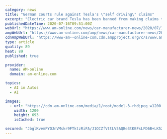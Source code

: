 ```yaml
---
category: news
title: "German courts rule against Tesla's \"self driving\" claims"
excerpt: "Electric car brand Tesla has been banned from making claims that its cars have “self-driving” technology, by a court in Munich."
publishedDateTime: 2020-07-16T09:51:00Z
webUrl: "https://www.am-online.com/news/car-manufacturer-news/2020/07/16/german-courts-rule-against-tesla-s-self-driving-claims"
ampWebUrl: "https://www.am-online.com/amp/news/car-manufacturer-news/2020/07/16/german-courts-rule-against-tesla-s-self-driving-claims"
cdnAmpWebUrl: "https://www-am--online-com.cdn.ampproject.org/c/s/www.am-online.com/amp/news/car-manufacturer-news/2020/07/16/german-courts-rule-against-tesla-s-self-driving-claims"
type: article
quality: 89
heat: 89
published: true

provider:
  name: AM-online
  domain: am-online.com

topics:
  - AI in Autos
  - AI

images:
  - url: "https://cdn.am-online.com/media/1/root/model-3-rhdjpeg_w1200.jpg"
    width: 1200
    height: 693
    isCached: true

secured: "JbglKvemPYOJnVMskr9FTktzRiFA/J1OCZfVttLV5AQBe3tKBFsLFD6B+LK5ZoF7JFYUqrjJVXHnmDLhM/58A6O5hy3GuaBFhJ3jv0fWq3DqhNn8kCFxSR+6hqT4JzVq3pjAnbufUh7pP50rOp4YFgO9XlQbq8oeRPG3XmCquoh5wwU1Yyamt5d44SpkXVvm8CCEMlG2+2HoH7PIoux0mns8NzGx1uu17OHFK+Xbd60rnDnArwxKohmSpkuDDpevU4/I4okzHFuoMQ28fnlmON6tzhhzv/CrBaO116l4y/Dt930qtM+7Z3SRHNpZ6iXdPN3EHXpAVZA5DT+6ma5oNg==;HHUkjjmxFId8lJ0LKV2L4w=="
---
```


